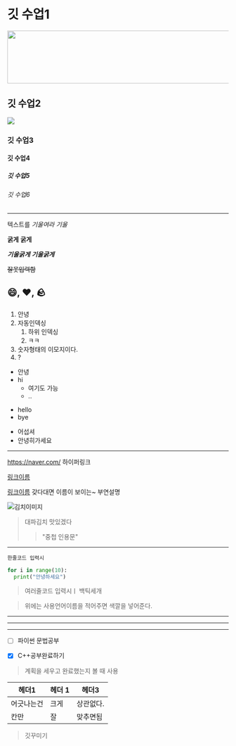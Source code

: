 # 깃 수업1


<a href="https://github.com/devxb/gitanimals">
  <img
    src="https://render.gitanimals.org/lines/hozi-yb?pet-id=646975433180699007"
    width="600"
    height="120"
  />
</a>
  

## 깃 수업2

<a href="https://github.com/devxb/gitanimals">
  <img src="https://render.gitanimals.org/farms/{hozi-yb}"/>
</a>

### 깃 수업3

#### 깃 수업4

##### 깃 수업5

###### 깃 수업6

---

텍스트를 *기울여라* _기울_

**굵게** __굵게__

***기울굵게*** ___기울굵게___

~~잘못입력함~~

:smile:, :heart:, :rock:
---
1. 안녕
2. 자동인덱싱
   1. 하위 인덱싱
   2. ㅋㅋ
4. 숫자형태의 이모지이다.
5. ?

+ 안녕
+ hi
  - 여기도 가능
  - ..

- hello
- bye

* 어섭셔
* 안녕히가세요
---
  <https://naver.com/> 하이퍼링크

  [링크이름](https://naver.com/)
  
  [링크이름](https://naver.com/,"네이버") 갖다대면 이름이 보이는~ 부연설명

  ![김치이미지](https://naverpa-phinf.pstatic.net/MjAyNDA1MTdfMjIx/MDAxNzE1OTEyMzA5MDcy.X9B-Koupo_StrPuhIa5khp30fTFns7EHqGbVQtTUruIg.wQKzqSi0nYt7Fg647r5HXC074lZouUrANQiIBQft3XMg.JPEG/240517_%EB%8C%80%ED%8C%8C%EA%B9%80%EC%B9%98_%ED%96%89%EB%B3%B5%ED%95%9C%ED%95%B4%EB%82%A8%EB%86%8D%EC%9E%A5_342_228__17159123090585321288761842561809.jpg)

  > 대파김치 맛있겠다
  >> "중첩 인용문"
***
  `한줄코드 입력시`

  ```python
  for i in range(10):
    print("안녕하세요")
  ```
  >여러줄코드 입력시ㅣ 백틱세개
  
  >위에는 사용언어이름을 적어주면 색깔을 넣어준다.


___
***
---

- [ ] 파이썬 문법공부

- [x] C++공부완료하기
> 계획을 세우고 완료했는지 볼 때 사용


| 헤더1 | 헤더 1 | 헤더3 |
|-------|--------|-------|
|어긋나는건|크게|상관없다.|
|칸만|잘|맞추면됨|
>깃꾸미기
